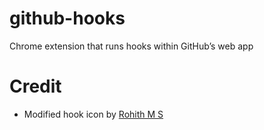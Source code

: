 # github-hooks

Chrome extension that runs hooks within GitHub’s web app

# Credit

- Modified hook icon by [Rohith M S](https://thenounproject.com/search/?q=hook&i=942366)
